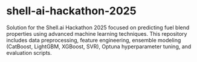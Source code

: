 # shell-ai-hackathon-2025
Solution for the Shell.ai Hackathon 2025 focused on predicting fuel blend properties using advanced machine learning techniques. This repository includes data preprocessing, feature engineering, ensemble modeling (CatBoost, LightGBM, XGBoost, SVR), Optuna hyperparameter tuning, and evaluation scripts.
